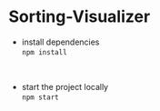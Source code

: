 # Sorting-Visualizer

- install dependencies<br>
`npm install`
<br>

- start the project locally<br>
`npm start`

